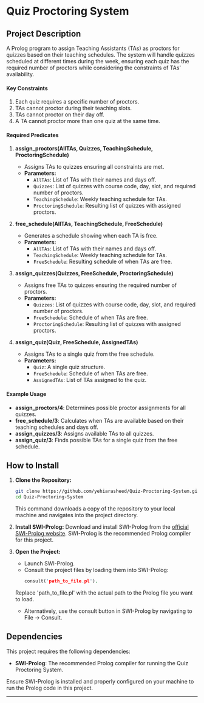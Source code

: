 # Quiz Proctoring System

## Project Description
A Prolog program to assign Teaching Assistants (TAs) as proctors for quizzes based on their teaching schedules. The system will handle quizzes scheduled at different times during the week, ensuring each quiz has the required number of proctors while considering the constraints of TAs' availability.

#### Key Constraints
1. Each quiz requires a specific number of proctors.
2. TAs cannot proctor during their teaching slots.
3. TAs cannot proctor on their day off.
4. A TA cannot proctor more than one quiz at the same time.

#### Required Predicates
1. **assign_proctors(AllTAs, Quizzes, TeachingSchedule, ProctoringSchedule)**
   - Assigns TAs to quizzes ensuring all constraints are met.
   - **Parameters:**
     - `AllTAs`: List of TAs with their names and days off.
     - `Quizzes`: List of quizzes with course code, day, slot, and required number of proctors.
     - `TeachingSchedule`: Weekly teaching schedule for TAs.
     - `ProctoringSchedule`: Resulting list of quizzes with assigned proctors.

2. **free_schedule(AllTAs, TeachingSchedule, FreeSchedule)**
   - Generates a schedule showing when each TA is free.
   - **Parameters:**
     - `AllTAs`: List of TAs with their names and days off.
     - `TeachingSchedule`: Weekly teaching schedule for TAs.
     - `FreeSchedule`: Resulting schedule of when TAs are free.

3. **assign_quizzes(Quizzes, FreeSchedule, ProctoringSchedule)**
   - Assigns free TAs to quizzes ensuring the required number of proctors.
   - **Parameters:**
     - `Quizzes`: List of quizzes with course code, day, slot, and required number of proctors.
     - `FreeSchedule`: Schedule of when TAs are free.
     - `ProctoringSchedule`: Resulting list of quizzes with assigned proctors.

4. **assign_quiz(Quiz, FreeSchedule, AssignedTAs)**
   - Assigns TAs to a single quiz from the free schedule.
   - **Parameters:**
     - `Quiz`: A single quiz structure.
     - `FreeSchedule`: Schedule of when TAs are free.
     - `AssignedTAs`: List of TAs assigned to the quiz.

#### Example Usage
- **assign_proctors/4**: Determines possible proctor assignments for all quizzes.
- **free_schedule/3**: Calculates when TAs are available based on their teaching schedules and days off.
- **assign_quizzes/3**: Assigns available TAs to all quizzes.
- **assign_quiz/3**: Finds possible TAs for a single quiz from the free schedule.

## How to Install

1. **Clone the Repository:**
   ```bash
   git clone https://github.com/yehiarasheed/Quiz-Proctoring-System.git
   cd Quiz-Proctoring-System
   ```
   This command downloads a copy of the repository to your local machine and navigates into the project directory.

2. **Install SWI-Prolog:**
   Download and install SWI-Prolog from the [official SWI-Prolog website](https://www.swi-prolog.org). SWI-Prolog is the recommended Prolog compiler for this project.

3. **Open the Project:**
   - Launch SWI-Prolog.
   - Consult the project files by loading them into SWI-Prolog:
     ```prolog
     consult('path_to_file.pl').
     ```
   Replace 'path_to_file.pl' with the actual path to the Prolog file you want to load.
   - Alternatively, use the consult button in SWI-Prolog by navigating to File → Consult.

## Dependencies

This project requires the following dependencies:

- **SWI-Prolog**: The recommended Prolog compiler for running the Quiz Proctoring System.

Ensure SWI-Prolog is installed and properly configured on your machine to run the Prolog code in this project.

---
